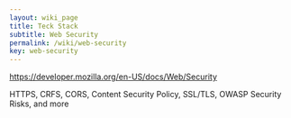 ```yaml
---
layout: wiki_page
title: Teck Stack
subtitle: Web Security
permalink: /wiki/web-security
key: web-security
---
```


https://developer.mozilla.org/en-US/docs/Web/Security

 HTTPS, CRFS, CORS, Content Security Policy, SSL/TLS, OWASP Security Risks, and more